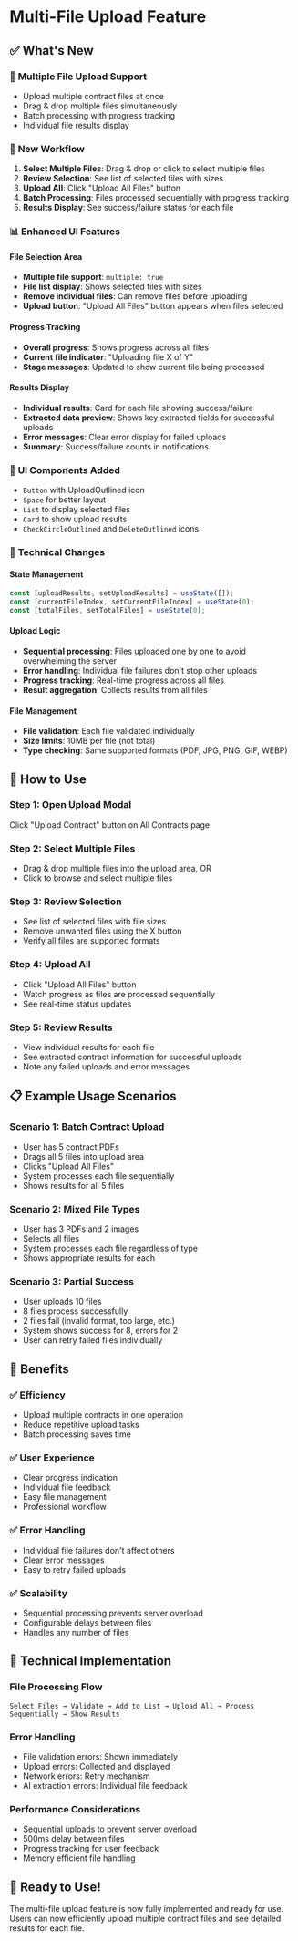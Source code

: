 # Multi-File Upload Feature

## ✅ What's New

### 🎯 **Multiple File Upload Support**
- Upload multiple contract files at once
- Drag & drop multiple files simultaneously
- Batch processing with progress tracking
- Individual file results display

### 🔄 **New Workflow**
1. **Select Multiple Files**: Drag & drop or click to select multiple files
2. **Review Selection**: See list of selected files with sizes
3. **Upload All**: Click "Upload All Files" button
4. **Batch Processing**: Files processed sequentially with progress tracking
5. **Results Display**: See success/failure status for each file

### 📊 **Enhanced UI Features**

#### File Selection Area
- **Multiple file support**: `multiple: true`
- **File list display**: Shows selected files with sizes
- **Remove individual files**: Can remove files before uploading
- **Upload button**: "Upload All Files" button appears when files selected

#### Progress Tracking
- **Overall progress**: Shows progress across all files
- **Current file indicator**: "Uploading file X of Y"
- **Stage messages**: Updated to show current file being processed

#### Results Display
- **Individual results**: Card for each file showing success/failure
- **Extracted data preview**: Shows key extracted fields for successful uploads
- **Error messages**: Clear error display for failed uploads
- **Summary**: Success/failure counts in notifications

### 🎨 **UI Components Added**
- `Button` with UploadOutlined icon
- `Space` for better layout
- `List` to display selected files
- `Card` to show upload results
- `CheckCircleOutlined` and `DeleteOutlined` icons

### 🔧 **Technical Changes**

#### State Management
```javascript
const [uploadResults, setUploadResults] = useState([]);
const [currentFileIndex, setCurrentFileIndex] = useState(0);
const [totalFiles, setTotalFiles] = useState(0);
```

#### Upload Logic
- **Sequential processing**: Files uploaded one by one to avoid overwhelming the server
- **Error handling**: Individual file failures don't stop other uploads
- **Progress tracking**: Real-time progress across all files
- **Result aggregation**: Collects results from all files

#### File Management
- **File validation**: Each file validated individually
- **Size limits**: 10MB per file (not total)
- **Type checking**: Same supported formats (PDF, JPG, PNG, GIF, WEBP)

## 🚀 **How to Use**

### Step 1: Open Upload Modal
Click "Upload Contract" button on All Contracts page

### Step 2: Select Multiple Files
- Drag & drop multiple files into the upload area, OR
- Click to browse and select multiple files

### Step 3: Review Selection
- See list of selected files with file sizes
- Remove unwanted files using the X button
- Verify all files are supported formats

### Step 4: Upload All
- Click "Upload All Files" button
- Watch progress as files are processed sequentially
- See real-time status updates

### Step 5: Review Results
- View individual results for each file
- See extracted contract information for successful uploads
- Note any failed uploads and error messages

## 📋 **Example Usage Scenarios**

### Scenario 1: Batch Contract Upload
- User has 5 contract PDFs
- Drags all 5 files into upload area
- Clicks "Upload All Files"
- System processes each file sequentially
- Shows results for all 5 files

### Scenario 2: Mixed File Types
- User has 3 PDFs and 2 images
- Selects all files
- System processes each file regardless of type
- Shows appropriate results for each

### Scenario 3: Partial Success
- User uploads 10 files
- 8 files process successfully
- 2 files fail (invalid format, too large, etc.)
- System shows success for 8, errors for 2
- User can retry failed files individually

## 🎯 **Benefits**

### ✅ **Efficiency**
- Upload multiple contracts in one operation
- Reduce repetitive upload tasks
- Batch processing saves time

### ✅ **User Experience**
- Clear progress indication
- Individual file feedback
- Easy file management
- Professional workflow

### ✅ **Error Handling**
- Individual file failures don't affect others
- Clear error messages
- Easy to retry failed uploads

### ✅ **Scalability**
- Sequential processing prevents server overload
- Configurable delays between files
- Handles any number of files

## 🔧 **Technical Implementation**

### File Processing Flow
```
Select Files → Validate → Add to List → Upload All → Process Sequentially → Show Results
```

### Error Handling
- File validation errors: Shown immediately
- Upload errors: Collected and displayed
- Network errors: Retry mechanism
- AI extraction errors: Individual file feedback

### Performance Considerations
- Sequential uploads to prevent server overload
- 500ms delay between files
- Progress tracking for user feedback
- Memory efficient file handling

## 🎉 **Ready to Use!**

The multi-file upload feature is now fully implemented and ready for use. Users can now efficiently upload multiple contract files and see detailed results for each file.
